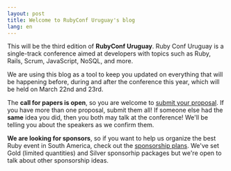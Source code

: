 ```yaml
---
layout: post
title: Welcome to RubyConf Uruguay's blog
lang: en
---
```

This will be the third edition of **RubyConf Uruguay**. Ruby Conf Uruguay is a single-track conference aimed at developers with topics such as Ruby, Rails, Scrum, JavaScript, NoSQL, and more.

We are using this blog as a tool to keep you updated on everything that will be happening before, during and after the conference this year, which will be held on March 22nd and 23rd.

The **call for papers is open**, so you are welcome to [submit your proposal](http://bit.ly/rubyconf-uy-2013-cfp). If you have more than one proposal, submit them all! If someone else had the **same** idea you did, then you both may talk at the conference! We'll be telling you about the speakers as we confirm them.

**We are looking for sponsors**, so if you want to help us organize the best Ruby event in South America, check out the [sponsorship plans](http://rubyconfuruguay.org/downloads/sponsorship_packages_2013_rubyconf_uy_v3.pdf). We've set Gold (limited quantities) and Silver sponsorhip packages but we're open to talk about other sponsorship ideas.
